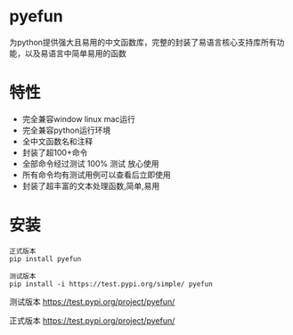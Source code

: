 # pyefun

为python提供强大且易用的中文函数库，完整的封装了易语言核心支持库所有功能，以及易语言中简单易用的函数

# 特性

- 完全兼容window linux mac运行
- 完全兼容python运行环境
- 全中文函数名和注释
- 封装了超100+命令
- 全部命令经过测试 100% 测试 放心使用
- 所有命令均有测试用例可以查看后立即使用
- 封装了超丰富的文本处理函数,简单,易用

# 安装

```
正式版本
pip install pyefun

测试版本
pip install -i https://test.pypi.org/simple/ pyefun
```

测试版本
https://test.pypi.org/project/pyefun/

正式版本
https://test.pypi.org/project/pyefun/

